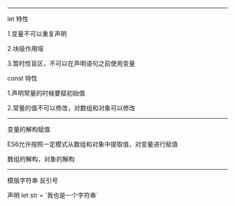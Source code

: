 -------
let 特性

1.变量不可以重复声明

2.块级作用域

3.暂时性盲区，不可以在声明语句之前使用变量

const 特性

1.声明常量的时候要赋初始值

2.常量的值不可以修改，对数组和对象可以修改

-------
变量的解构赋值

ES6允许按照一定模式从数组和对象中提取值，对变量进行赋值

数组的解构，对象的解构

-------
模版字符串 反引号

声明 let str = \`我也是一个字符串\`




















